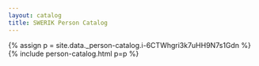 ```yaml
---
layout: catalog
title: SWERIK Person Catalog
---
```

{% assign p = site.data._person-catalog.i-6CTWhgri3k7uHH9N7s1Gdn %}
{% include person-catalog.html p=p %}


